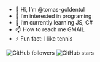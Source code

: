 - 👋 Hi, I’m @tomas-goldentul
- 👀 I’m interested in programing
- 🌱 I’m currently learning JS, C#
- 📫 How to reach me GMAIL
- ⚡ Fun fact: I like tennis

<!---
tomas-goldentul/tomas-goldentul is a ✨ special ✨ repository because its `README.md` (this file) appears on your GitHub profile.
You can click the Preview link to take a look at your changes.
--->

![GitHub followers](https://img.shields.io/github/followers/TuUsuario?style=social)
![GitHub stars](https://img.shields.io/github/stars/TuUsuario?style=social)

